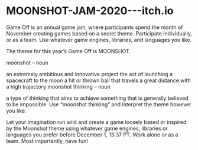 # MOONSHOT-JAM-2020---itch.io

Game Off is an annual game jam, where participants spend the month of November creating games based on a secret theme. Participate individually, or as a team. Use whatever game engines, libraries, and languages you like.

The theme for this year’s Game Off is MOONSHOT. 

moonshot – noun

an extremely ambitious and innovative project
the act of launching a spacecraft to the moon
a hit or thrown ball that travels a great distance with a high trajectory
moonshot thinking – noun

a type of thinking that aims to achieve something that is generally believed to be impossible.
Use “moonshot thinking” and interpret the theme however you like. 

Let your imagination run wild and create a game loosely based or inspired by the Moonshot theme using whatever game engines, libraries or languages you prefer before December 1, 13:37 PT. Work alone or as a team. Most importantly, have fun!

